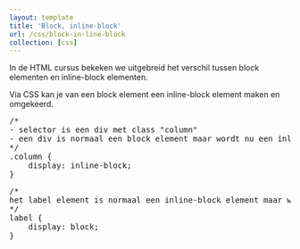 ```yaml
---
layout: template
title: 'Block, inline-block'
url: /css/block-in-line-block
collection: [css]
---						
```

<p>In de HTML cursus bekeken we uitgebreid het verschil tussen block elementen en inline-block elementen.</p>

<p>Via CSS kan je van een block element een inline-block element maken en omgekeerd.</p>

<pre data-enlighter-theme="beyond" data-enlighter-language="css">
/* 
- selector is een div met class "column"
- een div is normaal een block element maar wordt nu een inlin-block element
*/
.column {
    display: inline-block;
}</pre>



<pre data-enlighter-theme="beyond" data-enlighter-language="css">
/* 
het label element is normaal een inline-block element maar wordt nu een block element 
*/
label {
    display: block;
}
</pre>
